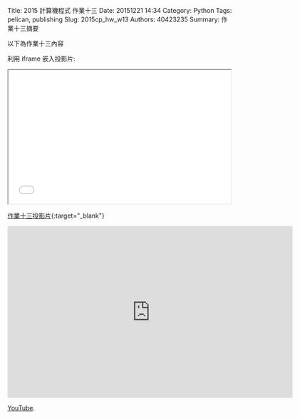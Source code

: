 Title: 2015 計算機程式 作業十三
Date: 20151221 14:34
Category: Python
Tags: pelican, publishing
Slug: 2015cp_hw_w13
Authors: 40423235
Summary: 作業十三摘要

以下為作業十三內容

利用 iframe 嵌入投影片:

<iframe src="40423235_cp_w13_p.html" width="500" height="300"></iframe>

[作業十三投影片](40423235_cp_w13_p.html){:target="_blank"}

<iframe width="640" height="385" src="https://www.youtube.com/v/zRBrg_QSB8w&autoplay=1" frameborder="0" allowfullscreen></iframe>
 <p><a  href="https://www.youtube.com/">YouTube</a>.</p>
